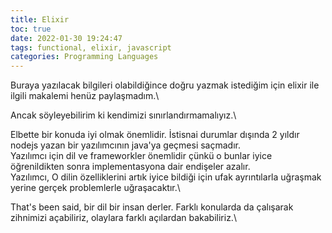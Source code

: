 ```yaml
---
title: Elixir
toc: true
date: 2022-01-30 19:24:47
tags: functional, elixir, javascript
categories: Programming Languages
---
```


Buraya yazılacak bilgileri olabildiğince doğru yazmak istediğim için elixir ile ilgili  makalemi henüz paylaşmadım.\

Ancak söyleyebilirim ki kendimizi sınırlandırmamalıyız.\

Elbette bir konuda iyi olmak önemlidir. İstisnai durumlar dışında 2 yıldır nodejs yazan bir yazılımcının java'ya geçmesi saçmadır.\
Yazılımcı için dil ve frameworkler önemlidir çünkü o bunlar iyice öğrenildikten sonra implementasyona dair endişeler azalır.\
Yazılımcı, O dilin özelliklerini artık iyice bildiği için ufak ayrıntılarla uğraşmak yerine gerçek problemlerle uğraşacaktır.\

That's been said, bir dil bir insan derler. Farklı konularda da çalışarak zihnimizi açabiliriz, olaylara farklı açılardan bakabiliriz.\